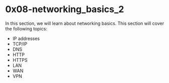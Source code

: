 # 0x08-networking_basics_2

In this section, we will learn about networking basics. This section will cover the following topics:
- IP addresses
- TCP/IP
- DNS
- HTTP
- HTTPS
- LAN
- WAN
- VPN
